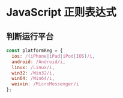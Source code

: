 # JavaScript 正则表达式

## 判断运行平台

```javascript
const platformReg = {
  ios: /(iPhone|iPad|iPod|IOS)/i,
  android: /Android/i,
  linux: /Linux/i,
  win32: /Win32/i,
  win64: /Win64/i,
  weixin: /MicroMessenger/i
};
```
